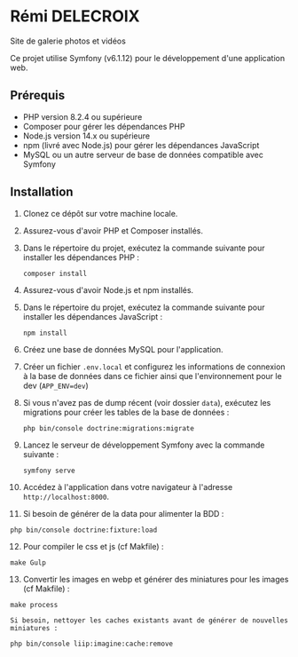 # Rémi DELECROIX

Site de galerie photos et vidéos

Ce projet utilise Symfony (v6.1.12) pour le développement d'une application web.

## Prérequis

- PHP version 8.2.4 ou supérieure
- Composer pour gérer les dépendances PHP
- Node.js version 14.x ou supérieure
- npm (livré avec Node.js) pour gérer les dépendances JavaScript
- MySQL ou un autre serveur de base de données compatible avec Symfony

## Installation

1. Clonez ce dépôt sur votre machine locale.
2. Assurez-vous d'avoir PHP et Composer installés.
3. Dans le répertoire du projet, exécutez la commande suivante pour installer les dépendances PHP :

   ```
   composer install
   ```

4. Assurez-vous d'avoir Node.js et npm installés.
5. Dans le répertoire du projet, exécutez la commande suivante pour installer les dépendances JavaScript :

   ```
   npm install
   ```

6. Créez une base de données MySQL pour l'application.
7. Créer un fichier `.env.local` et configurez les informations de connexion à la base de données dans ce fichier ainsi que l'environnement pour le dev (`APP_ENV=dev`)
8. Si vous n'avez pas de dump récent (voir dossier `data`), exécutez les migrations pour créer les tables de la base de données :

   ```
   php bin/console doctrine:migrations:migrate
   ```

9. Lancez le serveur de développement Symfony avec la commande suivante :

   ```
   symfony serve
   ```

10. Accédez à l'application dans votre navigateur à l'adresse `http://localhost:8000`.

11. Si besoin de générer de la data pour alimenter la BDD :

   ```
   php bin/console doctrine:fixture:load
   ```

12. Pour compiler le css et js (cf Makfile) :

   ```
   make Gulp
   ```

13. Convertir les images en webp et générer des miniatures pour les images (cf Makfile) :

   ```
   make process
   ```
    Si besoin, nettoyer les caches existants avant de générer de nouvelles miniatures : 
   ```
   php bin/console liip:imagine:cache:remove
   ```
